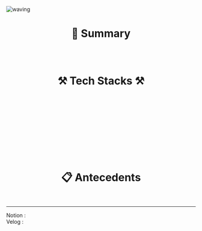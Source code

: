 ![waving](https://capsule-render.vercel.app/api?type=waving&height=200&animation=fadeIn&text=Leeuichan&fontAlign=70&fontAlignY=40&color=gradient)
 
 
 <h1 align="center"> 📝 Summary </h1>

</br>





<br/>


<h1 align="center"> ⚒️ Tech Stacks ⚒️ </h1>


<h1 align="center">

&nbsp;&nbsp;
 
&nbsp;

</h1>

<br/>


<h1 align="center"> 📋 Antecedents </h1>
</br>


---
Notion :  <br/>
Velog : 
